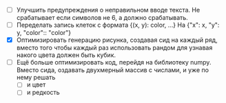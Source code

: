 
- [ ] Улучшить предупреждения о неправильном вводе текста. Не срабатывает если символов не 6, а должно срабатывать.
- [ ] Переделать запись клеток с формата
		{(x, y): color, ...}
    На
	    {"x": x, "y": y, "color":: "color"}
- [x] Оптимизировать генерацию рисунка, создавая сид на каждый ряд, вместо того чтобы каждый раз использовать рандом для узнавая накого цвета должен быть кубик.
- [ ] Ещё больше оптимизировать код, перейдя на библиотеку numpy. Вместо сида, оздавать двухмерный массив с числами, и уже по нему решать
	- [ ] и цвет
	- [ ] и редкость
